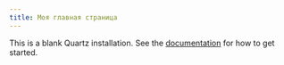 ```yaml
---
title: Моя главная страница
---
```


This is a blank Quartz installation.
See the [documentation](https://quartz.jzhao.xyz) for how to get started.
